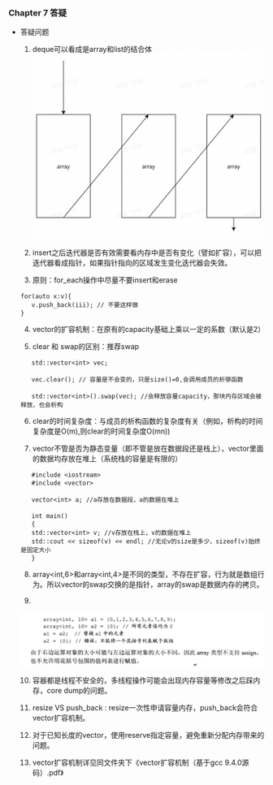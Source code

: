### Chapter 7  答疑
- 答疑问题


  1. deque可以看成是array和list的结合体
     ![](img/chap9/deque.jpg)

  2. insert之后迭代器是否有效需要看内存中是否有变化（譬如扩容），可以把迭代器看成指针，如果指针指向的区域发生变化迭代器会失效。

  3. 原则：for_each操作中尽量不要insert和erase

   ```
   for(auto x:v){
      v.push_back(iii); // 不要这样做
   }
   ```


  4. vector的扩容机制：在原有的capacity基础上乘以一定的系数（默认是2）

  5. clear 和 swap的区别：推荐swap
  ```
     std::vector<int> vec;

     vec.clear(); // 容量是不会变的，只是size()=0,会调用成员的析够函数

     std::vector<int>().swap(vec); //会释放容量capacity，那块内存区域会被释放，也会析构
  ```

  6. clear的时间复杂度：与成员的析构函数的复杂度有关（例如，析构的时间复杂度是O(m),则clear的时间复杂度O(mn))

  7. vector不管是否为静态变量（即不管是放在数据段还是栈上），vector里面的数据均存放在堆上（系统栈的容量是有限的）
  ```
     #include <iostream>
     #include <vector>

     vector<int> a; //a存放在数据段，a的数据在堆上

     int main()
     {
     std::vector<int> v; //v存放在栈上，v的数据在堆上
     std::cout << sizeof(v) << endl; //无论v的size是多少，sizeof(v)始终是固定大小
     }
  ```

  8. array<int,6>和array<int,4>是不同的类型，不存在扩容，行为就是数组行为。所以vector的swap交换的是指针，array的swap是数据内存的拷贝。

  9.
   ![](img/chap9/array.PNG)

  10. 容器都是线程不安全的，多线程操作可能会出现内存容量等修改之后踩内存，core dump的问题。

  11. resize VS push_back : resize一次性申请容量内存，push_back会符合vector扩容机制。

  12. 对于已知长度的vector，使用reserve指定容量，避免重新分配内存带来的问题。

  13. vector扩容机制详见同文件夹下《vector扩容机制（基于gcc 9.4.0源码）.pdf》

